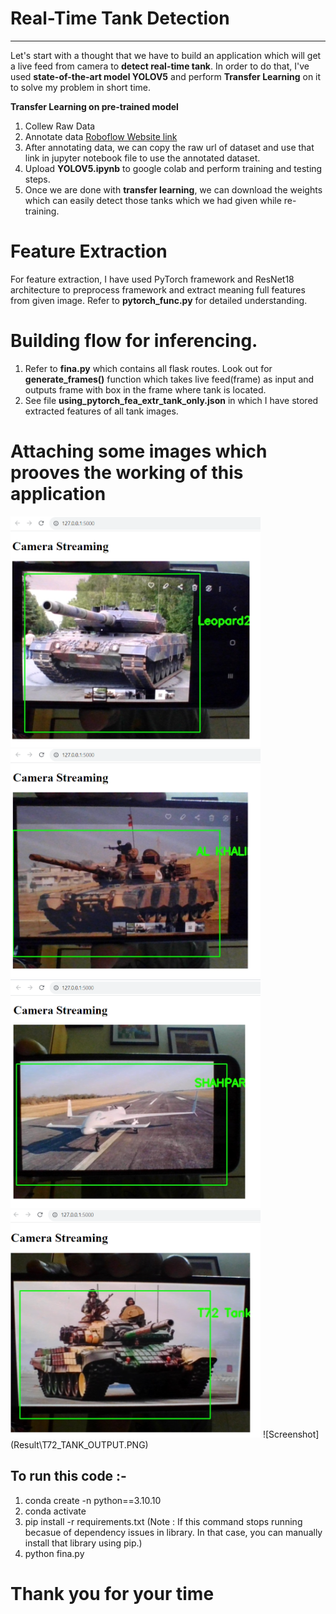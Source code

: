 # Real-Time Tank Detection
---
Let's start with a thought that we have to build an application which will get a live feed from camera to **detect real-time tank**. In order to do that, I've used **state-of-the-art model YOLOV5** and perform **Transfer Learning** on it to solve my problem in short time.

**Transfer Learning on pre-trained model**
1. Collew Raw Data
2. Annotate data
   [Roboflow Website link](https://roboflow.com/)   
3. After annotating data, we can copy the raw url of dataset and use that link in jupyter notebook file to use the annotated dataset.  
4. Upload **YOLOV5.ipynb** to google colab and perform training and testing steps.
5. Once we are done with **transfer learning**, we can download the weights which can easily detect those tanks which we had given while re-training.
   
# Feature Extraction 
For feature extraction, I have used PyTorch framework and ResNet18 architecture to preprocess framework and extract meaning full features from given image. Refer to **pytorch_func.py** for detailed understanding.
   
# Building flow for inferencing.
1. Refer to **fina.py** which contains all flask routes. Look out for **generate_frames()** function which takes live feed(frame) as input and outputs frame with box in the frame where tank is located.
2. See file **using_pytorch_fea_extr_tank_only.json** in which I have stored extracted features of all tank images.

# Attaching some images which prooves the working of this application


<img width="400" alt="Sample image of output" src="Result\Leopard2_Tank_Output.PNG" />  

<img width="400" alt="Sample image of output" src="Result\AL_KHALID_OUTPUT.PNG" />

<img width="400" alt="Sample image of output" src="Result\SHAHPAR_UAV_OUTPUT.PNG" />

<img width="400" alt="Sample image of output" src="Result\T72_TANK_OUTPUT.PNG" />
![Screenshot](Result\T72_TANK_OUTPUT.PNG)

## To run this code :-

1. conda create -n <env-name> python==3.10.10
2. conda activate <env-name>
3. pip install -r requirements.txt 
   (Note : If this command stops running becasue of dependency issues in library. In that case, you can manually install that library using pip.)
4. python fina.py  
   

# Thank you for your time
